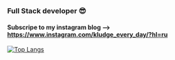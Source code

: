 ### Full Stack developer 😎

#### Subscripe to my instagram blog --> https://www.instagram.com/kludge_every_day/?hl=ru

[![Top Langs](https://github-readme-stats.vercel.app/api/top-langs/?username=eskapte&hide=python,html,scss,css)](https://github.com/anuraghazra/github-readme-stats)
